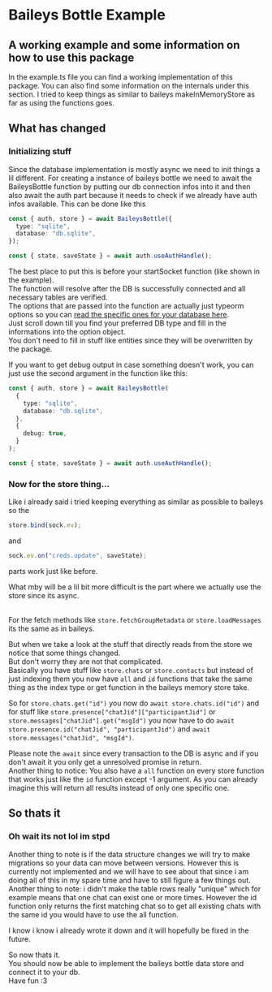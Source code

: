 # Baileys Bottle Example

## A working example and some information on how to use this package

In the example.ts file you can find a working implementation of this package.
You can also find some information on the internals under this section.
I tried to keep things as similar to baileys makeInMemoryStore as far as using the functions goes.

## What has changed

### Initializing stuff

Since the database implementation is mostly async we need to init things a lil different.
For creating a instance of baileys bottle we need to await the BaileysBottle function by putting our db connection infos into it and then also await the auth part because it needs to check if we already have auth infos available.
This can be done like this

```ts
const { auth, store } = await BaileysBottle({
  type: "sqlite",
  database: "db.sqlite",
});

const { state, saveState } = await auth.useAuthHandle();
```

The best place to put this is before your startSocket function (like shown in the example).<br/>
The function will resolve after the DB is successfully connected and all necessary tables are verified.<br/>
The options that are passed into the function are actually just typeorm options so you can [read the specific ones for your database here](https://typeorm.io/data-source-options#mysql--mariadb-data-source-options).<br/>
Just scroll down till you find your preferred DB type and fill in the informations into the option object.<br/>
You don't need to fill in stuff like entities since they will be overwritten by the package.<br/>

If you want to get debug output in case something doesn't work, you can just use the second argument in the function like this:

```ts
const { auth, store } = await BaileysBottle(
  {
    type: "sqlite",
    database: "db.sqlite",
  },
  {
    debug: true,
  }
);

const { state, saveState } = await auth.useAuthHandle();
```

### Now for the store thing...

Like i already said i tried keeping everything as similar as possible to baileys so the

```ts
store.bind(sock.ev);
```

and

```ts
sock.ev.on("creds.update", saveState);
```

parts work just like before.

What mby will be a lil bit more difficult is the part where we actually use the store since its async.<br/><br/>

For the fetch methods like `store.fetchGroupMetadata` or `store.loadMessages` its the same as in baileys.

But when we take a look at the stuff that directly reads from the store we notice that some things changed.<br/>
But don't worry they are not that complicated.<br/>
Basically you have stuff like `store.chats` or `store.contacts` but instead of just indexing them you now have `all` and `id` functions that take the same thing as the index type or get function in the baileys memory store take.

So for `store.chats.get("id")` you now do `await store.chats.id("id")` and for stuff like `store.presence["chatJid"]["participantJid"]` or `store.messages["chatJid"].get("msgId")` you now have to do `await store.presence.id("chatJid", "participantJid")` and `await store.messages("chatJid", "msgId")`.

Please note the `await` since every transaction to the DB is async and if you don't await it you only get a unresolved promise in return.<br/>
Another thing to notice: You also have a `all` function on every store function that works just like the `id` function except -1 argument. As you can already imagine this will return all results instead of only one specific one.

## So thats it

### Oh wait its not lol im stpd
Another thing to note is if the data structure changes we will try to make migrations so your data can move between versions. However this is currently not implemented and we will have to see about that since i am doing all of this in my spare time and have to still figure a few things out. <br/>
Another thing to note: i didn't make the table rows really "unique" which for example means that one chat can exist one or more times. However the id function only returns the first matching chat so to get all existing chats with the same id you would have to use the all function.

I know i know i already wrote it down and it will hopefully be fixed in the future.

So now thats it.<br/>
You should now be able to implement the baileys bottle data store and connect it to your db.<br/>
Have fun :3